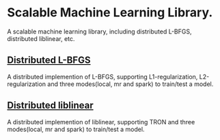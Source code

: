 Scalable Machine Learning Library.
==================================
  A scalable machine learning library, including distributed L-BFGS, distributed liblinear, etc.

[Distributed L-BFGS](https://github.com/libsml/libsml/tree/master/libsml-lbfgs)
-----------------------------------
A distributed implemention of L-BFGS, supporting L1-regularization, L2-regularization and three modes(local, mr and spark) to train/test a model.


[Distributed liblinear](https://github.com/libsml/libsml/tree/master/libsml-liblinear)
-----------------------------------
A distributed implemention of liblinear, supporting TRON and three modes(local, mr and spark) to train/test a model.